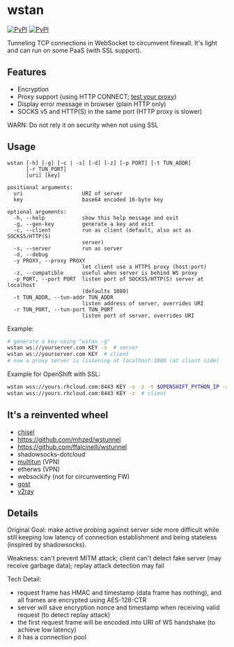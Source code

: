 # wstan
[![PyPI](https://img.shields.io/pypi/v/wstan.svg)](https://pypi.python.org/pypi/wstan)
[![PyPI](https://img.shields.io/pypi/pyversions/wstan.svg)](https://pypi.python.org/pypi/wstan)

Tunneling TCP connections in WebSocket to circumvent firewall.
It's light and can run on some PaaS (with SSL support).

## Features
* Encryption
* Proxy support (using HTTP CONNECT; [test your proxy](http://www.websocket.org/echo.html))
* Display error message in browser (plain HTTP only)
* SOCKS v5 and HTTP(S) in the same port (HTTP proxy is slower)

WARN: Do not rely it on security when not using SSL

## Usage
```
wstan [-h] [-g] [-c | -s] [-d] [-z] [-p PORT] [-t TUN_ADDR]
      [-r TUN_PORT]
      [uri] [key]

positional arguments:
  uri                   URI of server
  key                   base64 encoded 16-byte key

optional arguments:
  -h, --help            show this help message and exit
  -g, --gen-key         generate a key and exit
  -c, --client          run as client (default, also act as SOCKS5/HTTP(S)
                        server)
  -s, --server          run as server
  -d, --debug
  -y PROXY, --proxy PROXY
                        let client use a HTTPS proxy (host:port)
  -z, --compatible      useful when server is behind WS proxy
  -p PORT, --port PORT  listen port of SOCKS5/HTTP(S) server at localhost
                        (defaults 1080)
  -t TUN_ADDR, --tun-addr TUN_ADDR
                        listen address of server, overrides URI
  -r TUN_PORT, --tun-port TUN_PORT
                        listen port of server, overrides URI
```

Example:
```sh
# generate a key using "wstan -g"
wstan ws://yourserver.com KEY -s  # server
wstan ws://yourserver.com KEY  # client
# now a proxy server is listening at localhost:1080 (at client side)
```

Example for OpenShift with SSL:
```sh
wstan wss://yours.rhcloud.com:8443 KEY -s -z -t $OPENSHIFT_PYTHON_IP -r $OPENSHIFT_PYTHON_PORT  # server
wstan wss://yours.rhcloud.com:8443 KEY -z  # client
```

## It's a reinvented wheel
* [chisel](https://github.com/jpillora/chisel)
* https://github.com/mhzed/wstunnel
* https://github.com/ffalcinelli/wstunnel
* shadowsocks-dotcloud
* [multitun](https://github.com/covertcodes/multitun) (VPN)
* etherws (VPN)
* websockify (not for circumventing FW)
* [gost](https://github.com/ginuerzh/gost/)
* [v2ray](https://www.v2ray.com)

## Details
Original Goal: make active probing against server side more difficult while
still keeping low latency of connection establishment and being stateless (inspired by shadowsocks).

Weakness: can't prevent MITM attack; client can't detect fake server (may receive garbage data);
replay attack detection may fail

Tech Detail:
* request frame has HMAC and timestamp (data frame has nothing), and all frames are encrypted using AES-128-CTR
* server will save encryption nonce and timestamp when receiving valid request (to detect replay attack)
* the first request frame will be encoded into URI of WS handshake (to achieve low latency)
* it has a connection pool
